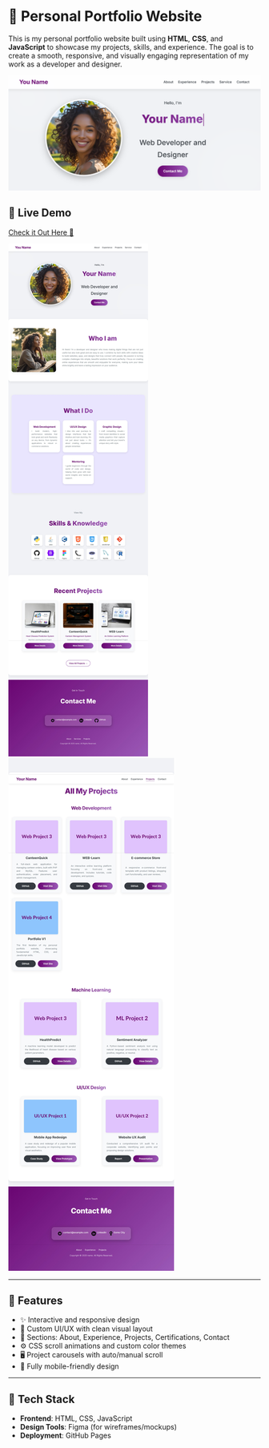 # 💼 Personal Portfolio Website

This is my personal portfolio website built using **HTML**, **CSS**, and **JavaScript** to showcase my projects, skills, and experience. The goal is to create a smooth, responsive, and visually engaging representation of my work as a developer and designer.

<img src="images/landing.png">

## 🔗 Live Demo

[Check it Out Here 🚀](https://darsana-ramesh.github.io/Portfolio/)


<img src="images/s1.jpeg">
<img src="images/s2.jpeg">

---

## 📌 Features

- ✨ Interactive and responsive design
- 🎨 Custom UI/UX with clean visual layout
- 🧩 Sections: About, Experience, Projects, Certifications, Contact
- ⚙️ CSS scroll animations and custom color themes
- 🖥️ Project carousels with auto/manual scroll
- 📱 Fully mobile-friendly design

---

## 📂 Tech Stack

- **Frontend**: HTML, CSS, JavaScript  
- **Design Tools**: Figma (for wireframes/mockups)
- **Deployment**: GitHub Pages
